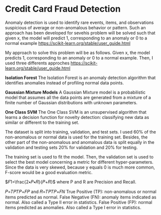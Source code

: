 # Credit Card Fraud Detection

Anomaly detection is used to identify rare events, items, and observations suspicious of average or non-anomalous behavior or pattern. Such an approach has been developed for sevehis problem will be solved such that given x, the model will predict 1, corresponding to an anomaly or 0 to a normal example https://scikit-learn.org/stable/user_guide.html

My approach to solve this problem will be as follows. Given x, the model predicts 1, corresponding to an anomaly or 0 to a normal example. Then, I used three differents approches https://scikit-learn.org/stable/user_guide.html

**Isolation Forest**
  The Isolation Forest is an anomaly detection algorithm that identifies anomalies instead of profiling normal data points.
  
**Gaussian Mixture Models**
  A Gaussian Mixture model is a probabilistic model that assumes all the data points are generated from a mixture of a finite number of Gaussian distributions with unknown parameters.
  
**One Class SVM**
  The One Class SVM is an unsupervised algorithm that learns a decision function for novelty detection: classifying new data as similar or different to the training set.

The dataset is split into training, validation, and test sets. I used 60% of the non-anomalous or normal data is used for the training set. Besides, the other part of the non-anomalous and anomalous data is split equally in the validation and testing sets 20% for validation and 20% for testing.

The training set is used to fit the model. Then, the validation set is used to select the best model concerning a metric for different hyper-parameters. Since the data is very skewed, because y equals 0 is much more common, F-score would be a good evaluation metric.

$𝐹1=\frac{2∗𝑃∗𝑅}{𝑃+𝑅}$ 
where P and R are Precision and Recall.

𝑃=𝑇𝑃𝑇𝑃+𝐹𝑃  and  𝑅=𝑇𝑃𝑇𝑃+𝐹𝑁 
True Positive (TP): non-anomalous or normal items predicted as normal.
False Negative (FN): anomaly items indicated as normal. Also called a Type II error in statistics.
False Positive (FP): normal items predicted as anomalies. Also called a Type I error in statistics.
